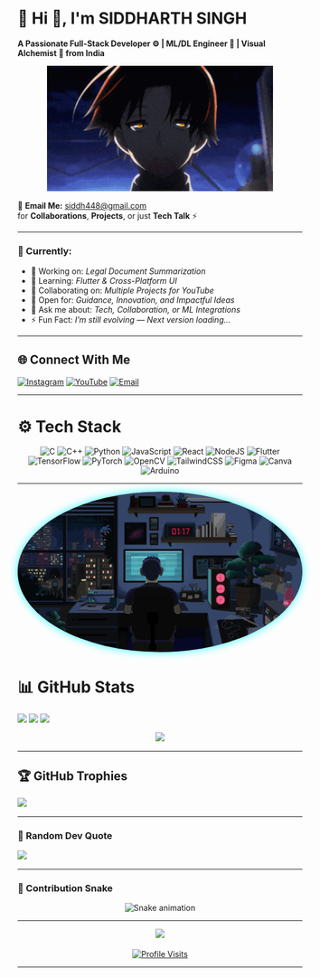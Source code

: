 <!-- 🌌 DARK MODE ANIME AESTHETIC GITHUB README FOR SIDDHARTH SINGH -->

<!-- Animated Banner -->
<!-- 🌸 Welcome Anime GIF -->

# 💫 Hi 👋, I'm **SIDDHARTH SINGH**
**A Passionate Full-Stack Developer ⚙️ | ML/DL Engineer 🤖 | Visual Alchemist 🎨 from India**
<p align="center">
  <img src="https://github.com/siddharths2305/siddharths2305/blob/main/Kiyotaka%20Ayanok%C5%8Dji.gif" width="400" alt="">
</p>

📧 **Email Me:** [siddh448@gmail.com](mailto:siddh448@gmail.com)  
for **Collaborations**, **Projects**, or just **Tech Talk** ⚡  

---

### 🧠 Currently:
- 🔭 Working on: *Legal Document Summarization*
- 🌱 Learning: *Flutter & Cross-Platform UI*
- 👯 Collaborating on: *Multiple Projects for YouTube*
- 🤝 Open for: *Guidance, Innovation, and Impactful Ideas*
- 💬 Ask me about: *Tech, Collaboration, or ML Integrations*
- ⚡ Fun Fact: *I’m still evolving — Next version loading...*

---

## 🌐 Connect With Me
[![Instagram](https://img.shields.io/badge/Instagram-%23000000.svg?style=for-the-badge&logo=instagram&logoColor=%23E4405F)](https://instagram.com/timeless_studio2305)
[![YouTube](https://img.shields.io/badge/YouTube-%23000000.svg?style=for-the-badge&logo=youtube&logoColor=%23FF0000)](https://youtube.com/@timelessstudio6286)
[![Email](https://img.shields.io/badge/Gmail-%23000000.svg?style=for-the-badge&logo=gmail&logoColor=%23EA4335)](mailto:siddh448@gmail.com)

---

# ⚙️ Tech Stack  


<div align="center">

<!-- Programming Languages -->
<img src="https://img.shields.io/badge/C-000000?style=for-the-badge&logo=c&logoColor=00599C" alt="C">
<img src="https://img.shields.io/badge/C++-000000?style=for-the-badge&logo=cplusplus&logoColor=00599C" alt="C++">
<img src="https://img.shields.io/badge/Python-000000?style=for-the-badge&logo=python&logoColor=ffdd54" alt="Python">
<img src="https://img.shields.io/badge/JavaScript-000000?style=for-the-badge&logo=javascript&logoColor=F7DF1E" alt="JavaScript">

<!-- Frameworks & Libraries -->
<img src="https://img.shields.io/badge/React-000000?style=for-the-badge&logo=react&logoColor=61DAFB" alt="React">
<img src="https://img.shields.io/badge/Node.js-000000?style=for-the-badge&logo=node.js&logoColor=6DA55F" alt="NodeJS">
<img src="https://img.shields.io/badge/Flutter-000000?style=for-the-badge&logo=flutter&logoColor=02569B" alt="Flutter">

<!-- AI / ML Tools -->
<img src="https://img.shields.io/badge/TensorFlow-000000?style=for-the-badge&logo=tensorflow&logoColor=FF6F00" alt="TensorFlow">
<img src="https://img.shields.io/badge/PyTorch-000000?style=for-the-badge&logo=pytorch&logoColor=EE4C2C" alt="PyTorch">
<img src="https://img.shields.io/badge/OpenCV-000000?style=for-the-badge&logo=opencv&logoColor=white" alt="OpenCV">

<!-- Styling & Design -->
<img src="https://img.shields.io/badge/TailwindCSS-000000?style=for-the-badge&logo=tailwindcss&logoColor=38B2AC" alt="TailwindCSS">
<img src="https://img.shields.io/badge/Figma-000000?style=for-the-badge&logo=figma&logoColor=F24E1E" alt="Figma">
<img src="https://img.shields.io/badge/Canva-000000?style=for-the-badge&logo=canva&logoColor=00C4CC" alt="Canva">

<!-- Hardware & IoT -->
<img src="https://img.shields.io/badge/Arduino-000000?style=for-the-badge&logo=arduino&logoColor=00979D" alt="Arduino">

</div>

---

<!-- ✨ Optional 3D Background Animation -->
<p align="center">
  <img 
    src="https://github.com/siddharths2305/siddharths2305/blob/main/This%20pin%20is%20all%20about%20coding.gif?raw=true" 
    width="700" 
    alt="This pin is all about coding 3D Animation" 
    style="border-radius: 50%; object-fit: cover; box-shadow: 0px 0px 15px rgba(0, 255, 255, 0.8);"
  >
</p>


# 📊 GitHub Stats
![](https://github-readme-stats.vercel.app/api?username=siddharths2305&theme=tokyonight&hide_border=false&include_all_commits=true&count_private=false)
![](https://nirzak-streak-stats.vercel.app/?user=siddharths2305&theme=tokyonight&hide_border=false)
![](https://github-readme-stats.vercel.app/api/top-langs/?username=siddharths2305&theme=tokyonight&hide_border=false&layout=compact)

<div align="center">
  <img src="https://i.pinimg.com/originals/70/dc/46/70dc46decb4d8d17cfef5f0cfab009b5.gif" width="400"/>
</div>

---

## 🏆 GitHub Trophies
![](https://github-profile-trophy.vercel.app/?username=siddharths2305&theme=tokyonight&no-frame=false&no-bg=false&margin-w=4)

---

### 💬 Random Dev Quote
![](https://quotes-github-readme.vercel.app/api?type=horizontal&theme=tokyonight)

---

### 🐍 Contribution Snake
<div align="center">
  <img src="https://profile-readme-generator.com/assets/snake.svg" alt="Snake animation" />
</div>

---

<div align="center">
  <img src="https://i.pinimg.com/originals/0a/b4/6e/0ab46e1f3b1c0d693dd82c00f949a6e4.gif" width="500"/>
  <br><br>
  <a href="https://visitcount.itsvg.in">
    <img src="https://visitcount.itsvg.in/api?id=siddharths2305&icon=6&color=12" alt="Profile Visits"/>
  </a>
</div>

---

<!-- ⚡ Crafted with 💻 + 🎨 by Siddharth Singh | Inspired by Neon Nights -->
